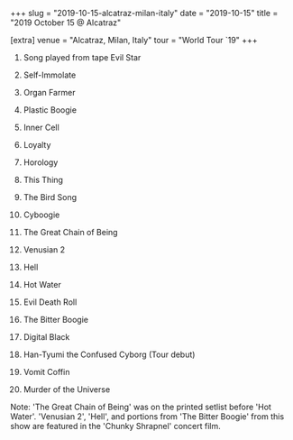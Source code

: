 +++
slug = "2019-10-15-alcatraz-milan-italy"
date = "2019-10-15"
title = "2019 October 15 @ Alcatraz"

[extra]
venue = "Alcatraz, Milan, Italy"
tour = "World Tour `19"
+++


 1. Song played from tape
    Evil Star

 2. Self-Immolate

 3. Organ Farmer

 4. Plastic Boogie

 5. Inner Cell

 6. Loyalty

 7. Horology

 8. This Thing

 9. The Bird Song

10. Cyboogie

11. The Great Chain of Being

12. Venusian 2

13. Hell

14. Hot Water

15. Evil Death Roll

16. The Bitter Boogie

17. Digital Black

18. Han-Tyumi the Confused Cyborg
    (Tour debut)

19. Vomit Coffin

20. Murder of the Universe


Note: 'The Great Chain of Being' was on the printed setlist before 'Hot
Water'. 'Venusian 2', 'Hell', and portions from 'The Bitter Boogie'
from this show are featured in the 'Chunky Shrapnel' concert film.
